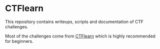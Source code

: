 # CTFlearn
This repository contains writeups, scripts and documentation of CTF challenges. 

Most of the challenges come from [CTFlearn](https://ctflearn.com/dashboard) which is highly recommended for beginners.
